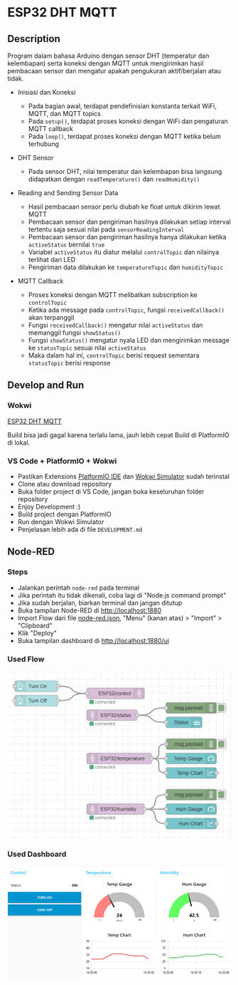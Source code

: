 # ESP32 DHT MQTT

## Description

Program dalam bahasa Arduino dengan sensor DHT (temperatur dan kelembapan) serta koneksi dengan MQTT untuk mengirimkan hasil pembacaan sensor dan mengatur apakah pengukuran aktif/berjalan atau tidak.

-   Inisiasi dan Koneksi

    -   Pada bagian awal, terdapat pendefinisian konstanta terkait WiFi, MQTT, dan MQTT topics
    -   Pada `setup()`, terdapat proses koneksi dengan WiFi dan pengaturan MQTT callback
    -   Pada `loop()`, terdapat proses koneksi dengan MQTT ketika belum terhubung

-   DHT Sensor

    -   Pada sensor DHT, nilai temperatur dan kelembapan bisa langsung didapatkan dengan `readTemperature()` dan `readHumidity()`

-   Reading and Sending Sensor Data

    -   Hasil pembacaan sensor perlu diubah ke float untuk dikirim lewat MQTT
    -   Pembacaan sensor dan pengiriman hasilnya dilakukan setiap interval tertentu saja sesuai nilai pada `sensorReadingInterval`
    -   Pembacaan sensor dan pengiriman hasilnya hanya dilakukan ketika `activeStatus` bernilai `true`
    -   Variabel `activeStatus` itu diatur melalui `controlTopic` dan nilainya terlihat dari LED
    -   Pengiriman data dilakukan ke `temperatureTopic` dan `humidityTopic`

-   MQTT Callback

    -   Proses koneksi dengan MQTT melibatkan subscription ke `controlTopic`
    -   Ketika ada message pada `controlTopic`, fungsi `receivedCallback()` akan terpanggil
    -   Fungsi `receivedCallback()` mengatur nilai `activeStatus` dan memanggil fungsi `showStatus()`
    -   Fungsi `showStatus()` mengatur nyala LED dan mengirimkan message ke `statusTopic` sesuai nilai `activeStatus`
    -   Maka dalam hal ini, `controlTopic` berisi request sementara `statusTopic` berisi response

## Develop and Run

### Wokwi

[ESP32 DHT MQTT](https://wokwi.com/projects/385977328809221121)

Build bisa jadi gagal karena terlalu lama, jauh lebih cepat Build di PlatformIO di lokal.

### VS Code + PlatformIO + Wokwi

-   Pastikan Extensions [PlatformIO IDE](https://marketplace.visualstudio.com/items?itemName=platformio.platformio-ide) dan [Wokwi Simulator](https://marketplace.visualstudio.com/items?itemName=Wokwi.wokwi-vscode) sudah terinstal
-   Clone atau download repository
-   Buka folder project di VS Code, jangan buka keseluruhan folder repository
-   Enjoy Development :)
-   Build project dengan PlatformIO
-   Run dengan Wokwi Simulator
-   Penjelasan lebih ada di file `DEVELOPMENT.md`

## Node-RED

### Steps

-   Jalankan perintah `node-red` pada terminal
-   Jika perintah itu tidak dikenali, coba lagi di "Node.js command prompt"
-   Jika sudah berjalan, biarkan terminal dan jangan ditutup
-   Buka tampilan Node-RED di [http://localhost:1880](http://localhost:1880)
-   Import Flow dari file [node-red.json](node-red.json), "Menu" (kanan atas) > "Import" > "Clipboard"
-   Klik "Deploy"
-   Buka tampilan dashboard di [http://localhost:1880/ui](http://localhost:1880/ui)

### Used Flow

![Node-RED Flow](<attachments/Node-RED Flow.png>)

### Used Dashboard

![Node-RED Dashboard](<attachments/Node-RED Dashboard.png>)
